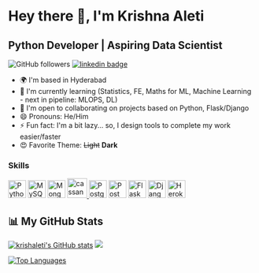 # Hey there 👋, I'm Krishna Aleti

<!--
**KrsnaAleti/KrsnaAleti** is a ✨ _special_ ✨ repository because its `README.md` (this file) appears on your GitHub profile.

![KrsnaAleti](src/1398418.png)
-->
## Python Developer | Aspiring Data Scientist


![GitHub followers](https://img.shields.io/github/followers/KrsnaAleti?color=9cf&style=for-the-badge)
[![linkedin badge](https://img.shields.io/badge/Krishna-Connect-9cf?style=for-the-badge&logo=linkedin)](https://www.linkedin.com/in/krishaleti/)
<!--![GitHub Repo stars](https://img.shields.io/github/stars/krsnaaleti/Advance-Image-Downloader?color=9cf&style=for-the-badge)-->



* 🌍 I'm based in Hyderabad
* 🧠 I'm currently learning (Statistics, FE,  Maths for ML, Machine Learning - next in pipeline: MLOPS, DL)
* 🤝 I'm open to collaborating on projects based on Python, Flask/Django
* 😄 Pronouns: He/Him
* ⚡ Fun fact: I'm a bit lazy... so, I design tools to complete my work easier/faster
* 😍 Favorite Theme: <del>Light</del> <b>Dark</b>
### Skills
<p align="left">
<a href="https://www.python.org/" target="_blank" rel="noreferrer"><img src="https://raw.githubusercontent.com/danielcranney/readme-generator/main/public/icons/skills/python-colored.svg" width="36" height="36" alt="Python" /></a>
 <a href="https://www.mysql.com/" target="_blank" rel="noreferrer"><img src="https://raw.githubusercontent.com/danielcranney/readme-generator/main/public/icons/skills/mysql-colored.svg" width="36" height="36" alt="MySQL" /></a>
<a href="https://www.mongodb.com/" target="_blank" rel="noreferrer"><img src="https://raw.githubusercontent.com/danielcranney/readme-generator/main/public/icons/skills/mongodb-colored.svg" width="36" height="36" alt="MongoDB" /></a>
<a href="https://cassandra.apache.org/" target="_blank" rel="noreferrer"> <img src="https://www.vectorlogo.zone/logos/apache_cassandra/apache_cassandra-icon.svg" alt="cassandra" width="40" height="40"/>
<a href="https://www.postgresql.org/" target="_blank" rel="noreferrer"><img src="https://raw.githubusercontent.com/danielcranney/readme-generator/main/public/icons/skills/postgresql-colored.svg" width="36" height="36" alt="PostgreSQL" /></a>
<a href="https://www.postman.com/" target="_blank" rel="noreferrer"><img src="https://user-images.githubusercontent.com/79400175/164402720-dd9734f7-9b7a-41e8-b84f-ae403c4288b7.jpg" width="36" height="36" alt="Postman" /></a>
<a href="https://flask.palletsprojects.com/en/2.0.x/" target="_blank" rel="noreferrer"><img src="https://raw.githubusercontent.com/danielcranney/readme-generator/main/public/icons/skills/flask-colored.svg" width="36" height="36" alt="Flask" /></a>
<a href="https://www.djangoproject.com/" target="_blank" rel="noreferrer"><img src="https://raw.githubusercontent.com/danielcranney/readme-generator/main/public/icons/skills/django-colored.svg" width="36" height="36" alt="Django" /></a>
 <a href="https://www.heroku.com/" target="_blank" rel="noreferrer"><img src="https://raw.githubusercontent.com/danielcranney/readme-generator/main/public/icons/skills/heroku-colored.svg" width="36" height="36" alt="Heroku" /></a>
</p>

 <!--
<a href="https://www.github.com/krsnaaleti" target="_blank" rel="noreferrer"><img
src="https://img.shields.io/github/followers/krsnaaleti?logo=github&style=for-the-badge&color=14b8a6&labelColor=000000" /></a>

 
### Socials

<p align="left"> <a href="https://www.github.com/krsnaaleti" target="_blank" rel="noreferrer"><img src="https://raw.githubusercontent.com/danielcranney/readme-generator/main/public/icons/socials/github.svg" width="32" height="32" /></a> <a href="https://www.linkedin.com/in/krishaleti" target="_blank" rel="noreferrer"><img src="https://raw.githubusercontent.com/danielcranney/readme-generator/main/public/icons/socials/linkedin.svg" width="32" height="32" /></a></p>
-->
 
## 📊 My GitHub Stats

<a href="http://www.github.com/krsnaaleti"><img src="https://github-readme-stats.vercel.app/api?username=krsnaaleti&show_icons=true&hide=&count_private=true&title_color=6366f1&text_color=ffffff&icon_color=14b8a6&bg_color=000000&hide_border=true&show_icons=true" alt="krishaleti's GitHub stats" /></a>
<a href="http://www.github.com/krsnaaleti"><img src="https://github-readme-streak-stats.herokuapp.com/?user=krsnaaleti&stroke=ffffff&background=000000&ring=6366f1&fire=6366f1&currStreakNum=ffffff&currStreakLabel=6366f1&sideNums=ffffff&sideLabels=ffffff&dates=ffffff&hide_border=true" /></a>

<a href="https://github.com/krsnaaleti" align="left"><img src="https://github-readme-stats.vercel.app/api/top-langs/?username=krsnaaleti&langs_count=10&title_color=6366f1&text_color=ffffff&icon_color=14b8a6&bg_color=000000&hide_border=true&locale=en&custom_title=Top%20%Languages" alt="Top Languages" /></a>
